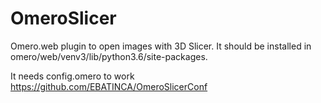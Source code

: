 # OmeroSlicer

Omero.web plugin to open images with 3D Slicer. It should be installed in omero/web/venv3/lib/python3.6/site-packages.

It needs config.omero to work https://github.com/EBATINCA/OmeroSlicerConf 
